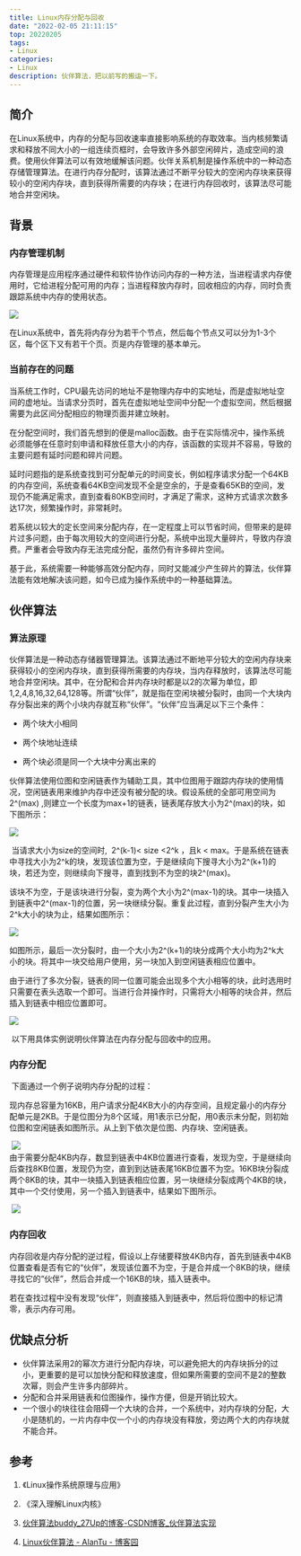 ```yaml
---
title: Linux内存分配与回收
date: "2022-02-05 21:11:15"
top: 20220205
tags:
- Linux
categories:
- Linux
description: 伙伴算法，把以前写的搬运一下。
---
```


## 简介

​        在Linux系统中，内存的分配与回收速率直接影响系统的存取效率。当内核频繁请求和释放不同大小的一组连续页框时，会导致许多外部空闲碎片，造成空间的浪费。使用伙伴算法可以有效地缓解该问题。伙伴关系机制是操作系统中的一种动态存储管理算法。在进行内存分配时，该算法通过不断平分较大的空闲内存块来获得较小的空闲内存块，直到获得所需要的内存块；在进行内存回收时，该算法尽可能地合并空闲块。

## 背景

### 内存管理机制

​       内存管理是应用程序通过硬件和软件协作访问内存的一种方法，当进程请求内存使用时，它给进程分配可用的内存；当进程释放内存时，回收相应的内存，同时负责跟踪系统中内存的使用状态。

![](https://img-blog.csdnimg.cn/20200415214633380.png)

​       在Linux系统中，首先将内存分为若干个节点，然后每个节点又可以分为1-3个区，每个区下又有若干个页。页是内存管理的基本单元。

### 当前存在的问题

​       当系统工作时，CPU最先访问的地址不是物理内存中的实地址，而是虚拟地址空间的虚地址。当请求分页时，首先在虚拟地址空间中分配一个虚拟空间，然后根据需要为此区间分配相应的物理页面并建立映射。

​       在分配空间时，我们首先想到的便是malloc函数。由于在实际情况中，操作系统必须能够在任意时刻申请和释放任意大小的内存，该函数的实现并不容易，导致的主要问题有延时问题和碎片问题。

​       延时问题指的是系统查找到可分配单元的时间变长，例如程序请求分配一个64KB的内存空间，系统查看64KB空间发现不全是空余的，于是查看65KB的空间，发现仍不能满足需求，直到查看80KB空间时，才满足了需求，这种方式请求次数多达17次，频繁操作时，非常耗时。

​       若系统以较大的定长空间来分配内存，在一定程度上可以节省时间，但带来的是碎片过多问题，由于每次用较大的空间进行分配，系统中出现大量碎片，导致内存浪费。严重者会导致内存无法完成分配，虽然仍有许多碎片空间。

​       基于此，系统需要一种能够高效分配内存，同时又能减少产生碎片的算法，伙伴算法能有效地解决该问题，如今已成为操作系统中的一种基础算法。

## 伙伴算法

### 算法原理

​       伙伴算法是一种动态存储器管理算法。该算法通过不断地平分较大的空闲内存块来获得较小的空闲内存块，直到获得所需要的内存块，当内存释放时，该算法尽可能地合并空闲块。其中，在分配和合并内存块时都是以2的次幂为单位，即1,2,4,8,16,32,64,128等。所谓“伙伴”，就是指在空闲块被分裂时，由同一个大块内存分裂出来的两个小块内存就互称“伙伴”。“伙伴”应当满足以下三个条件：

+ 两个块大小相同

+ 两个块地址连续

+ 两个块必须是同一个大块中分离出来的

​       伙伴算法使用位图和空闲链表作为辅助工具，其中位图用于跟踪内存块的使用情况，空闲链表用来维护内存中还没有被分配的块。假设系统的全部可用空间为2^(max) ,则建立一个长度为max+1的链表，链表尾存放大小为2^(max)的块，如下图所示：

![](https://img-blog.csdnimg.cn/20200415215338515.png?x-oss-process=image/watermark,type_ZmFuZ3poZW5naGVpdGk,shadow_10,text_aHR0cHM6Ly9ibG9nLmNzZG4ubmV0L1JldGljZW50X01hbg==,size_16,color_FFFFFF,t_70)

   ​    当请求大小为size的空间时,  2^(k-1)< size <2^k ，且k < max。于是系统在链表中寻找大小为2^k的块，发现该位置为空，于是继续向下搜寻大小为2^(k+1)的块，若还为空，则继续向下搜寻，直到找到不为空的块2^(max)。

   ​   该块不为空，于是该块进行分裂，变为两个大小为2^(max-1)的块。其中一块插入到链表中2^(max-1)的位置，另一块继续分裂。重复此过程，直到分裂产生大小为2^k大小的块为止，结果如图所示：

![](https://img-blog.csdnimg.cn/20200415215509298.png?x-oss-process=image/watermark,type_ZmFuZ3poZW5naGVpdGk,shadow_10,text_aHR0cHM6Ly9ibG9nLmNzZG4ubmV0L1JldGljZW50X01hbg==,size_16,color_FFFFFF,t_70)

​       如图所示，最后一次分裂时，由一个大小为2^(k+1)的块分成两个大小均为2^k大小的块。将其中一块交给用户使用，另一块加入到空闲链表相应位置中。

   ​	由于进行了多次分裂，链表的同一位置可能会出现多个大小相等的块，此时选用时只需要在表头选取一个即可。当进行合并操作时，只需将大小相等的块合并，然后插入到链表中相应位置即可。  

![](https://img-blog.csdnimg.cn/20200415215610223.png)

   ​	以下用具体实例说明伙伴算法在内存分配与回收中的应用。

### 内存分配

​      下面通过一个例子说明内存分配的过程：
   	
​      现内存总容量为16KB，用户请求分配4KB大小的内存空间，且规定最小的内存分配单元是2KB。于是位图分为8个区域，用1表示已分配，用0表示未分配，则初始位图和空闲链表如图所示。从上到下依次是位图、内存块、空闲链表。

​																![](https://img-blog.csdnimg.cn/20200415215748161.png)   	
  	 由于需要分配4KB内存，数显到链表中4KB位置进行查看，发现为空，于是继续向后查找8KB位置，发现仍为空，直到到达链表尾16KB位置不为空。16KB块分裂成两个8KB的块，其中一块插入到链表相应位置，另一块继续分裂成两个4KB的块，其中一个交付使用，另一个插入到链表中，结果如下图所示。

​																![](https://img-blog.csdnimg.cn/20200415215835411.png?x-oss-process=image/watermark,type_ZmFuZ3poZW5naGVpdGk,shadow_10,text_aHR0cHM6Ly9ibG9nLmNzZG4ubmV0L1JldGljZW50X01hbg==,size_16,color_FFFFFF,t_70)

### 内存回收

​		内存回收是内存分配的逆过程，假设以上存储要释放4KB内存，首先到链表中4KB位置查看是否有它的“伙伴”，发现该位置不为空，于是合并成一个8KB的块，继续寻找它的“伙伴”，然后合并成一个16KB的块，插入链表中。

​		若在查找过程中没有发现“伙伴”，则直接插入到链表中，然后将位图中的标记清零，表示内存可用。

## 优缺点分析

+ 伙伴算法采用2的幂次方进行分配内存块，可以避免把大的内存块拆分的过小，更重要的是可以加快分配和释放速度，但如果所需要的空间不是2的整数次幂，则会产生许多内部碎片。
+ 分配和合并采用链表和位图操作，操作方便，但是开销比较大。
+ 一个很小的块往往会阻碍一个大块的合并，一个系统中，对内存块的分配，大小是随机的，一片内存中仅一个小的内存块没有释放，旁边两个大的内存块就不能合并。

## 参考

1. 《Linux操作系统原理与应用》
2. 《深入理解Linux内核》
3. [伙伴算法buddy_27Up的博客-CSDN博客_伙伴算法实现](https://blog.csdn.net/lcl497049972/article/details/82954124)

4. [Linux伙伴算法 - AlanTu - 博客园](https://www.cnblogs.com/alantu2018/p/8527821.html)

